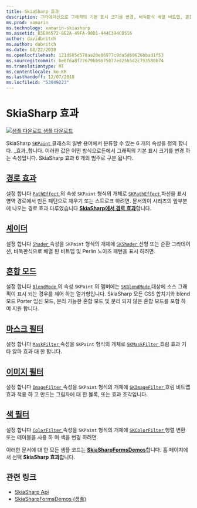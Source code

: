 ```yaml
---
title: SkiaSharp 효과
description: 그라데이션으로 그래픽의 기본 표시 크기를 변경, 바둑판식 배열 비트맵, 혼합 모드, 흐리게 표시 하는 방법 및 기타 효과 알아봅니다.
ms.prod: xamarin
ms.technology: xamarin-skiasharp
ms.assetid: B3E06572-8E2A-49FA-90D1-444C394CD516
author: davidbritch
ms.author: dabritch
ms.date: 08/22/2018
ms.openlocfilehash: 121d505d578aa20e86977c0da5d69626bbad1f53
ms.sourcegitcommit: be6f6a8f77679bb9675077ed25b5d2c753580b74
ms.translationtype: MT
ms.contentlocale: ko-KR
ms.lasthandoff: 12/07/2018
ms.locfileid: "53049223"
---
```

# <a name="skiasharp-effects"></a>SkiaSharp 효과

[![샘플 다운로드](~/media/shared/download.png) 샘플 다운로드](https://developer.xamarin.com/samples/xamarin-forms/SkiaSharpForms/Demos/)

SkiaSharp [ `SKPaint` ](xref:SkiaSharp.SKPaint) 클래스의 일반 용어에서 분류할 수 있는 6 개의 속성을 정의 합니다. _효과_합니다. 이러한 값은 어떤 방식으로든에서 그래픽의 기본 표시 크기를 변경 하는 속성입니다. SkiaSharp 효과 6 개의 범주로 구분 됩니다.

## <a name="path-effectscurveseffectsmd"></a>[경로 효과](../curves/effects.md)

설정 합니다 [ `PathEffect` ](xref:SkiaSharp.SKPaint.PathEffect) 의 속성 `SKPaint` 형식의 개체로 [ `SKPathEffect` ](xref:SkiaSharp.SKPathEffect) 파선을 표시 영역 경로에서 만든 패턴으로 채우기 또는 스트로크 하려면. 문서의이 시리즈의 앞부분에 나오는 경로 효과 다루었습니다 [ **SkiaSharp에서 경로 효과**](../curves/effects.md)합니다.

## <a name="shadersshadersindexmd"></a>[셰이더](shaders/index.md)

설정 합니다 [ `Shader` ](xref:SkiaSharp.SKPaint.Shader) 속성을 `SKPaint` 형식의 개체에 [ `SKShader` ](xref:SkiaSharp.SKShader) 선형 또는 순환 그라데이션, 바둑판식으로 배열 된 비트맵 및 Perlin 노이즈 패턴을 표시 하려면.

## <a name="blend-modesblend-modesindexmd"></a>[혼합 모드](blend-modes/index.md)

설정 합니다 [ `BlendMode` ](xref:SkiaSharp.SKPaint.BlendMode) 의 속성 `SKPaint` 의 멤버에는 [ `SKBlendMode` ](xref:SkiaSharp.SKBlendMode) 대상에 소스 그래픽이 표시 되는 경우를 제어 하는 열거형입니다. SkiaSharp 모든 CSS 합치기와 blend 모드 Porter 임신 모드, 분리 가능한 혼합 모드 및 분리 되지 않은 혼합 모드를 포함 하 여 지원 합니다.

## <a name="mask-filtersmask-filtersmd"></a>[마스크 필터](mask-filters.md)

설정 합니다 [ `MaskFilter` ](xref:SkiaSharp.SKPaint.MaskFilter) 속성을 `SKPaint` 형식의 개체로 [ `SKMaskFilter` ](xref:SkiaSharp.SKMaskFilter) 흐림 효과 기타 알파 효과 대 한 합니다.

## <a name="image-filtersimage-filtersmd"></a>[이미지 필터](image-filters.md)

설정 합니다 [ `ImageFilter` ](xref:SkiaSharp.SKPaint.ImageFilter) 속성을 `SKPaint` 형식의 개체에 [ `SKImageFilter` ](xref:SkiaSharp.SKImageFilter) 흐림 비트맵 효과 적용 하 고 만드는 그림자에 대 한 볼록, 또는 효과 조각입니다.

## <a name="color-filterscolor-filtersmd"></a>[색 필터](color-filters.md)

설정 합니다 [ `ColorFilter` ](xref:SkiaSharp.SKPaint.ColorFilter) 속성을 `SKPaint` 형식의 개체에 [ `SKColorFilter` ](xref:SkiaSharp.SKColorFilter) 행렬 변환 또는 테이블을 사용 하 여 색을 변경 하려면.

이러한 문서에 대 한 모든 샘플 코드는 [ **SkiaSharpFormsDemos**](https://developer.xamarin.com/samples/xamarin-forms/SkiaSharpForms/Demos/)합니다. 홈 페이지에서 선택 **SkiaSharp 효과**합니다.

## <a name="related-links"></a>관련 링크

- [SkiaSharp Api](https://docs.microsoft.com/dotnet/api/skiasharp)
- [SkiaSharpFormsDemos (샘플)](https://developer.xamarin.com/samples/xamarin-forms/SkiaSharpForms/Demos/)
